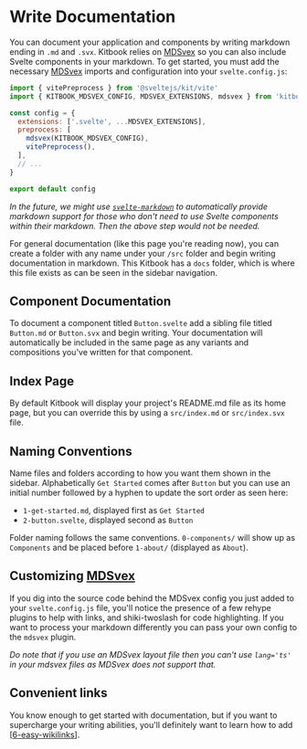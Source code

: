 # Write Documentation

You can document your application and components by writing markdown ending in `.md` and `.svx`. Kitbook relies on [MDSvex](https://mdsvex.pngwn.io/) so you can also include Svelte components in your markdown. To get started, you must add the necessary [MDSvex](https://mdsvex.pngwn.io/) imports and configuration into your `svelte.config.js`:

```js twoslash title="svelte.config.js" {2,5,7}
import { vitePreprocess } from '@sveltejs/kit/vite'
import { KITBOOK_MDSVEX_CONFIG, MDSVEX_EXTENSIONS, mdsvex } from 'kitbook/plugins/mdsvex'

const config = {
  extensions: ['.svelte', ...MDSVEX_EXTENSIONS],
  preprocess: [
    mdsvex(KITBOOK_MDSVEX_CONFIG),
    vitePreprocess(),
  ],
  // ...
}

export default config
```

*In the future, we might use [`svelte-markdown`](https://github.com/pablo-abc/svelte-markdown) to automatically provide markdown support for those who don't need to use Svelte components within their markdown. Then the above step would not be needed.*

For general documentation (like this page you're reading now), you can create a folder with any name under your `/src` folder and begin writing documentation in markdown. This Kitbook has a `docs` folder, which is where this file exists as can be seen in the sidebar navigation.

## Component Documentation

To document a component titled `Button.svelte` add a sibling file titled `Button.md` or `Button.svx` and begin writing. Your documentation will automatically be included in the same page as any variants and compositions you've written for that component.

## Index Page

By default Kitbook will display your project's README.md file as its home page, but you can override this by using a `src/index.md` or `src/index.svx` file.

## Naming Conventions

Name files and folders according to how you want them shown in the sidebar. Alphabetically `Get Started` comes after `Button` but you can use an initial number followed by a hyphen to update the sort order as seen here:
- `1-get-started.md`, displayed first as `Get Started`
- `2-button.svelte`, displayed second as `Button`
  
Folder naming follows the same conventions. `0-components/` will show up as `Components` and be placed before `1-about/` (displayed as `About`).

## Customizing [MDSvex](https://mdsvex.pngwn.io/) 

If you dig into the source code behind the MDSvex config you just added to your `svelte.config.js` file, you'll notice the presence of a few rehype plugins to help with links, and shiki-twoslash for code highlighting. If you want to process your markdown differently you can pass your own config to the `mdsvex` plugin.

*Do note that if you use an MDSvex layout file then you can't use `lang='ts'` in your mdsvex files as MDSvex does not support that.*

## Convenient links

You know enough to get started with documentation, but if you want to supercharge your writing abilities, you'll definitely want to learn how to add [[6-easy-wikilinks]].


[//begin]: # "Autogenerated link references for markdown compatibility"
[3-mdsvex]: 3-customizations/3-mdsvex.md "Customize MDSvex"
[6-easy-wikilinks]: 6-easy-wikilinks.md "Easy Wikilinks"
[//end]: # "Autogenerated link references"